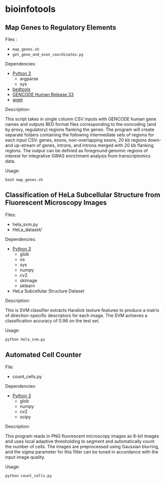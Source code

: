 # bioinfotools

## Map Genes to Regulatory Elements

Files :
- `map_genes.sh`
- `get_gene_and_exon_coordinates.py`

Dependencies:
- [Python 3](https://docs.anaconda.com/anaconda/install/)
	- argparse
	- sys
- [bedtools](https://bedtools.readthedocs.io/en/latest/)
- [GENCODE Human Release 33](https://www.gencodegenes.org/human/release_33.html)
- [wget](https://www.gnu.org/software/wget/)

Description:

This script takes in single column CSV inputs with GENCODE human gene names and outputs BED format files corresponding to the noncoding (and by proxy, regulatory) regions flanking the genes. The program will create separate folders containing the following intermediate sets of regions for each input CSV: genes, exons, non-overlapping exons, 20 kb regions down- and up-stream of genes, introns, and introns merged with 20 kb flanking regions. The output can be defined as foreground genomic regions of interest for integrative GWAS enrichment analysis from transcriptomics data.

Usage:

```shell
bash map_genes.sh
```

## Classification of HeLa Subcellular Structure from Fluorescent Microscopy Images

Files:
- hela_svm.py
- HeLa_dataset/

Dependencies:
- [Python 3](https://docs.anaconda.com/anaconda/install/)
	- glob
	- os
	- sys
	- numpy
	- cv2
	- skimage
	- sklearn
- HeLa Subcellular Structure Dataset

Description:

This is SVM classifier extracts Haralick texture features to produce a matrix of direction-specific descriptors for each image. The SVM achieves a classification accuracy of 0.96 on the test set.

Usage:

```python
python hela_svm.py
```

## Automated Cell Counter

File:
- count_cells.py

Dependencies:
- [Python 3](https://docs.anaconda.com/anaconda/install/)
	- glob
	- numpy
	- cv2
	- scipy


Description:

This program reads in PNG fluorescent microscopy images as 8-bit images and uses local adaptive thresholding to segment and automatically count the number of cells. The images are preprocessed using Gaussian blurring, and the sigma parameter for this filter can be tuned in accordance with the input image quality.

Usage:

```python
python count_cells.py
```
